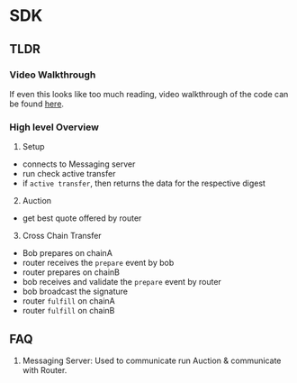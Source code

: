 # SDK

## TLDR

### Video Walkthrough

If even this looks like too much reading, video walkthrough of the code can be found [here](https://youtu.be/f-H8yu0X3YM).

### High level Overview

1. Setup

- connects to Messaging server
- run check active transfer
- if `active transfer`, then returns the data for the respective digest

2. Auction

- get best quote offered by router

3. Cross Chain Transfer

- Bob prepares on chainA
- router receives the `prepare` event by bob
- router prepares on chainB
- bob receives and validate the `prepare` event by router
- bob broadcast the signature
- router `fulfill` on chainA
- router `fulfill` on chainB

## FAQ

1. Messaging Server: Used to communicate run Auction & communicate with Router.
